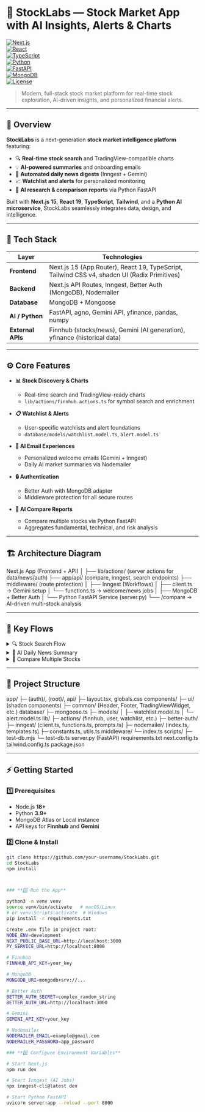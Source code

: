 # 🧠 StockLabs — Stock Market App with AI Insights, Alerts & Charts

[![Next.js](https://img.shields.io/badge/Next.js-15-black?logo=next.js)](https://nextjs.org/)  
[![React](https://img.shields.io/badge/React-19-blue?logo=react)](https://react.dev/)  
[![TypeScript](https://img.shields.io/badge/TypeScript-5-blue?logo=typescript)](https://www.typescriptlang.org/)  
[![Python](https://img.shields.io/badge/Python-3.9+-yellow?logo=python)](https://www.python.org/)  
[![FastAPI](https://img.shields.io/badge/FastAPI-Backend-brightgreen?logo=fastapi)](https://fastapi.tiangolo.com/)  
[![MongoDB](https://img.shields.io/badge/MongoDB-Atlas-green?logo=mongodb)](https://www.mongodb.com/)  
[![License](https://img.shields.io/badge/License-MIT-blue.svg)](LICENSE)

> Modern, full-stack stock market platform for real-time stock exploration, AI-driven insights, and personalized financial alerts.

---

## 🚀 Overview

**StockLabs** is a next-generation **stock market intelligence platform** featuring:

- 🔍 **Real-time stock search** and TradingView-compatible charts
- 💡 **AI-powered summaries** and onboarding emails
- 📰 **Automated daily news digests** (Inngest + Gemini)
- 📈 **Watchlist and alerts** for personalized monitoring
- 🤖 **AI research & comparison reports** via Python FastAPI

Built with **Next.js 15**, **React 19**, **TypeScript**, **Tailwind**, and a **Python AI microservice**, StockLabs seamlessly integrates data, design, and intelligence.

---

## 🧩 Tech Stack

| Layer             | Technologies                                                                                 |
| ----------------- | -------------------------------------------------------------------------------------------- |
| **Frontend**      | Next.js 15 (App Router), React 19, TypeScript, Tailwind CSS v4, shadcn UI (Radix Primitives) |
| **Backend**       | Next.js API Routes, Inngest, Better Auth (MongoDB), Nodemailer                               |
| **Database**      | MongoDB + Mongoose                                                                           |
| **AI / Python**   | FastAPI, agno, Gemini API, yfinance, pandas, numpy                                           |
| **External APIs** | Finnhub (stocks/news), Gemini (AI generation), yfinance (historical data)                    |

---

## ⚙️ Core Features

- **📊 Stock Discovery & Charts**

  - Real-time search and TradingView-ready charts
  - `lib/actions/finnhub.actions.ts` for symbol search and enrichment

- **📋 Watchlist & Alerts**

  - User-specific watchlists and alert foundations
  - `database/models/watchlist.model.ts`, `alert.model.ts`

- **📧 AI Email Experiences**

  - Personalized welcome emails (Gemini + Inngest)
  - Daily AI market summaries via Nodemailer

- **🔒 Authentication**

  - Better Auth with MongoDB adapter
  - Middleware protection for all secure routes

- **🤖 AI Compare Reports**
  - Compare multiple stocks via Python FastAPI
  - Aggregates fundamental, technical, and risk analysis

---

## 🏗️ Architecture Diagram

Next.js App (Frontend + API)
│
├── lib/actions/ (server actions for data/news/auth)
├── app/api/ (compare, inngest, search endpoints)
├── middleware/ (route protection)
│
├── Inngest (Workflows)
│ ├── client.ts → Gemini setup
│ └── functions.ts → welcome/news jobs
│
├── MongoDB + Better Auth
│
└── Python FastAPI Service (server.py)
└── /compare → AI-driven multi-stock analysis

---

## 🔁 Key Flows

<details>
<summary>🔍 Stock Search Flow</summary>

**Input:** User types a symbol →  
**Process:**

- `lib/actions/finnhub.actions.ts` → `searchStocks(query)`
- Enrich with exchange → convert to TradingView symbol  
  **Output:** Rendered stock cards and charts on dashboard

</details>

<details>
<summary>📰 AI Daily News Summary</summary>

**Trigger:** Inngest cron event `app/send.daily.news`  
**Steps:**

1. Fetch recipients and their watchlist
2. Pull relevant news via Finnhub
3. Summarize with Gemini
4. Send with Nodemailer

**Output:** Personalized daily digest email

</details>

<details>
<summary>🤖 Compare Multiple Stocks</summary>

**Input:** `{ symbols: string[] }` via `/api/compare`  
**Flow:**

- Next.js proxy → `PY_SERVICE_URL/compare`
- Python FastAPI generates aggregated report using yfinance + Gemini  
**Output:** JSON `{ report: string }` rendered on Compare page
</details>

---

## 🧾 Project Structure

app/
├─ (auth)/, (root)/, api/
├─ layout.tsx, globals.css
components/
├─ ui/ (shadcn components)
├─ common/ (Header, Footer, TradingViewWidget, etc.)
database/
├─ mongoose.ts
├─ models/
│ ├─ watchlist.model.ts
│ └─ alert.model.ts
lib/
├─ actions/ (finnhub, user, watchlist, etc.)
├─ better-auth/
├─ inngest/ (client.ts, functions.ts, prompts.ts)
├─ nodemailer/ (index.ts, templates.ts)
├─ constants.ts, utils.ts
middleware/
└─ index.ts
scripts/
├─ test-db.mjs
└─ test-db.ts
server.py (FastAPI)
requirements.txt
next.config.ts
tailwind.config.ts
package.json

---

## ⚡ Getting Started

### **1️⃣ Prerequisites**

- Node.js **18+**
- Python **3.9+**
- MongoDB Atlas or Local instance
- API keys for **Finnhub** and **Gemini**

### **2️⃣ Clone & Install**

```bash
git clone https://github.com/your-username/StockLabs.git
cd StockLabs
npm install



### **3️⃣ Run the App**

python3 -m venv venv
source venv/bin/activate   # macOS/Linux
# or venv\Scripts\activate  # Windows
pip install -r requirements.txt

Create .env file in project root:
NODE_ENV=development
NEXT_PUBLIC_BASE_URL=http://localhost:3000
PY_SERVICE_URL=http://localhost:8000

# Finnhub
FINNHUB_API_KEY=your_key

# MongoDB
MONGODB_URI=mongodb+srv://...

# Better Auth
BETTER_AUTH_SECRET=complex_random_string
BETTER_AUTH_URL=http://localhost:3000

# Gemini
GEMINI_API_KEY=your_key

# Nodemailer
NODEMAILER_EMAIL=example@gmail.com
NODEMAILER_PASSWORD=app_password

### **4️⃣ Configure Environment Variables**

# Start Next.js
npm run dev

# Start Inngest (AI Jobs)
npx inngest-cli@latest dev

# Start Python FastAPI
uvicorn server:app --reload --port 8000


```
